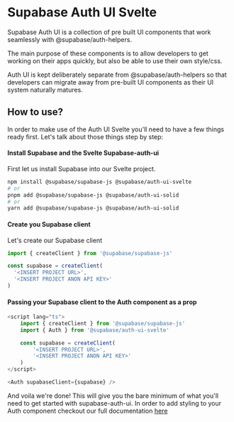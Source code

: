 # Supabase Auth UI Svelte 

Supabase Auth UI is a collection of pre built UI components that work seamlessly with @supabase/auth-helpers.

The main purpose of these components is to allow developers to get working on their apps quickly, but also be able to use their own style/css.

Auth UI is kept deliberately separate from @supabase/auth-helpers so that developers can migrate away from pre-built UI components as their UI system naturally matures.

## How to use?

In order to make use of the Auth UI Svelte you'll need to have a few things ready first. Let's talk about those things step by step:

#### Install Supabase and the Svelte Supabase-auth-ui

First let us install Supabase into our Svelte project.

```bash
npm install @supabase/supabase-js @supabase/auth-ui-svelte
# or
pnpm add @supabase/supabase-js @supabase/auth-ui-solid
# or
yarn add @supabase/supabase-js @supabase/auth-ui-solid
```

#### Create you Supabase client

Let's create our Supabase client 

```js
import { createClient } from '@supabase/supabase-js'

const supabase = createClient(
  '<INSERT PROJECT URL>',
  '<INSERT PROJECT ANON API KEY>'
)
```

#### Passing your Supabase client to the Auth component as a prop

```js
<script lang="ts">
    import { createClient } from '@supabase/supabase-js'
    import { Auth } from '@supabase/auth-ui-svelte'

    const supabase = createClient(
        '<INSERT PROJECT URL>',
        '<INSERT PROJECT ANON API KEY>'
    )
</script>

<Auth supabaseClient={supabase} />
```

And voila we're done! This will give you the bare minimum of what you'll need to get started with supabase-auth-ui. In order to add styling to your Auth component checkout our full documentation [here](https://supabase.com/docs/guides/auth/auth-helpers/auth-ui#customization)